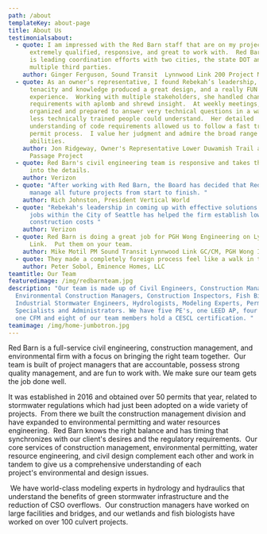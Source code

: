 ```yaml
---
path: /about
templateKey: about-page
title: About Us
testimonialsabout:
  - quote: I am impressed with the Red Barn staff that are on my project.  They are
      extremely qualified, responsive, and great to work with.  Red Barn staff
      is leading coordination efforts with two cities, the state DOT and
      multiple third parties.
    author: Ginger Ferguson, Sound Transit  Lynnwood Link 200 Project Manager
  - quote: As an owner’s representative, I found Rebekah’s leadership, creativity,
      tenacity and knowledge produced a great design, and a really FUN
      experience.  Working with multiple stakeholders, she handled changing
      requirements with aplomb and shrewd insight.  At weekly meetings, she was
      organized and prepared to answer very technical questions in a way that
      less technically trained people could understand.  Her detailed
      understanding of code requirements allowed us to follow a fast track
      permit process.  I value her judgment and admire the broad range of her
      abilities.
    author: Jon Ridgeway, Owner's Representative Lower Duwamish Trail and Fish
      Passage Project
  - quote: Red Barn's civil engineering team is responsive and takes the time to get
      into the details.
    author: Verizon
  - quote: "After working with Red Barn, the Board has decided that Red Barn should
      manage all future projects from start to finish. "
    author: Rich Johnston, President Vertical World
  - quote: "Rebekah's leadership in coming up with effective solutions to our many
      jobs within the City of Seattle has helped the firm establish lower
      construction costs "
    author: Verizon
  - quote: Red Barn is doing a great job for PGH Wong Engineering on Lynnwood
      Link.  Put them on your team.
    author: Mike Motil PM Sound Transit Lynnwood Link GC/CM, PGH Wong Inc.
  - quote: They made a completely foreign process feel like a walk in the park
    author: Peter Sobol, Eminence Homes, LLC
teamtitle: Our Team
featuredimage: /img/redbarnteam.jpg
description: "Our team is made up of Civil Engineers, Construction Managers,
  Environmental Construction Managers, Construction Inspectors, Fish Biologists,
  Industrial Stormwater Engineers, Hydrologists, Modeling Experts, Permitting
  Specialists and Administrators. We have five PE's, one LEED AP, four EIT's,
  one CFM and eight of our team members hold a CESCL certification. "
teamimage: /img/home-jumbotron.jpg
---
```

Red Barn is a full-service civil engineering, construction management, and environmental firm with a focus on bringing the right team together.  Our team is built of project managers that are accountable, possess strong quality management, and are fun to work with. We make sure our team gets the job done well.

​It was established in 2016 and obtained over 50 permits that year, related to stormwater regulations which had just been adopted on a wide variety of projects.  From there we built the construction management division and have expanded to environmental permitting and water resources engineering.  Red Barn knows the right balance and has timing that synchronizes with our client's desires and the regulatory requirements.  Our core services of construction management, environmental permitting, water resource engineering, and civil design complement each other and work in tandem to give us a comprehensive understanding of each project's environmental and design issues.  

 We have world-class modeling experts in hydrology and hydraulics that understand the benefits of green stormwater infrastructure and the reduction of CSO overflows.  Our construction managers have worked on large facilities and bridges, and our wetlands and fish biologists have worked on over 100 culvert projects.